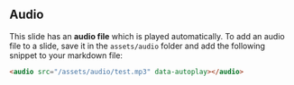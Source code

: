 ## Audio

<audio src="/assets/audio/test.mp3" data-autoplay></audio>

This slide has an **audio file** which is played automatically. To add an audio file to a slide, save it in the `assets/audio` folder and add the following snippet to your markdown file:

```html
<audio src="/assets/audio/test.mp3" data-autoplay></audio>
```
